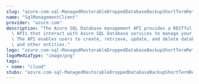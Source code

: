 ```yaml
---
slug: "azure-com-sql-ManagedRestorableDroppedDatabaseBackupShortTermRetenion"
name: "SqlManagementClient"
provider: "azure.com"
description: "The Azure SQL Database management API provides a RESTful set of web\
  \ APIs that interact with Azure SQL Database services to manage your databases.\
  \ The API enables users to create, retrieve, update, and delete databases, servers,\
  \ and other entities."
logo: "azure.com-sql-ManagedRestorableDroppedDatabaseBackupShortTermRetenion-logo.png"
logoMediaType: "image/png"
tags:
- name: "cloud"
stubs: "azure.com-sql-ManagedRestorableDroppedDatabaseBackupShortTermRetenion-stubs.json"
---
```

